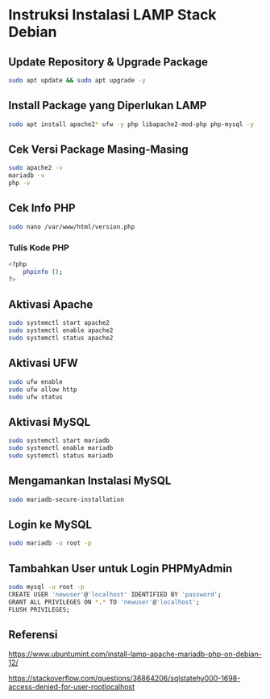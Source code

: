 # Instruksi Instalasi LAMP Stack Debian

## Update Repository & Upgrade Package
```bash
sudo apt update && sudo apt upgrade -y
```

## Install Package yang Diperlukan LAMP
```bash
sudo apt install apache2* ufw -y php libapache2-mod-php php-mysql -y
```

## Cek Versi Package Masing-Masing
```bash
sudo apache2 -v
mariadb -v
php -v
```

## Cek Info PHP
```bash
sudo nano /var/www/html/version.php
```
### Tulis Kode PHP
```bash
<?php
    phpinfo ();
?>
```

## Aktivasi Apache
```bash
sudo systemctl start apache2
sudo systemctl enable apache2
sudo systemctl status apache2
```

## Aktivasi UFW
```bash
sudo ufw enable
sudo ufw allow http
sudo ufw status
```

## Aktivasi MySQL
```bash
sudo systemctl start mariadb 
sudo systemctl enable mariadb 
sudo systemctl status mariadb 
```

## Mengamankan Instalasi MySQL
```bash
sudo mariadb-secure-installation
```

## Login ke MySQL
```bash
sudo mariadb -u root -p
```

## Tambahkan User untuk Login PHPMyAdmin
```bash
sudo mysql -u root -p
CREATE USER 'newuser'@'localhost' IDENTIFIED BY 'password';
GRANT ALL PRIVILEGES ON *.* TO 'newuser'@'localhost';
FLUSH PRIVILEGES;
```

## Referensi
https://www.ubuntumint.com/install-lamp-apache-mariadb-php-on-debian-12/

https://stackoverflow.com/questions/36864206/sqlstatehy000-1698-access-denied-for-user-rootlocalhost
